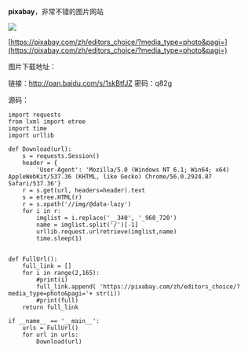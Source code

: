 **pixabay**，非常不错的图片网站

![](http://i.imgur.com/EQ3DXDf.jpg)

[https://pixabay.com/zh/editors_choice/?media_type=photo&pagi=](https://pixabay.com/zh/editors_choice/?media_type=photo&pagi=)

图片下载地址：

 链接：http://pan.baidu.com/s/1skBtfJZ 密码：q82g

源码：

	import requests
	from lxml import etree
	import time
	import urllib
	
	def Download(url):
	    s = requests.Session()
	    header = {
	        'User-Agent': 'Mozilla/5.0 (Windows NT 6.1; Win64; x64) AppleWebKit/537.36 (KHTML, like Gecko) Chrome/56.0.2924.87 Safari/537.36'}
	    r = s.get(url, headers=header).text
	    s = etree.HTML(r)
	    r = s.xpath('//img/@data-lazy')
	    for i in r:
	        imglist = i.replace('__340', '_960_720')
	        name = imglist.split('/')[-1]
	        urllib.request.urlretrieve(imglist,name)
	        time.sleep(1)
	
	
	def FullUrl():
	    full_link = []
	    for i in range(2,165):
	        #print(i)
	        full_link.append( 'https://pixabay.com/zh/editors_choice/?media_type=photo&pagi='+ str(i))
	        #print(full)
	    return full_link
	
	if __name__ == '__main__':
	    urls = FullUrl()
	    for url in urls:
	        Download(url)
